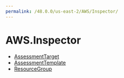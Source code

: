 ```yaml
---
permalink: /48.0.0/us-east-2/AWS/Inspector/
---
```


# AWS.Inspector



* [AssessmentTarget](AssessmentTarget.md)
* [AssessmentTemplate](AssessmentTemplate.md)
* [ResourceGroup](ResourceGroup.md)